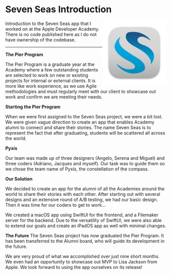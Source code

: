 # Seven Seas Introduction
<img src="./Resources/seven_seas_icon.png" width="200" align="right" />
Introduction to the Seven Seas app that I worked on at the Apple Developer Academy. There is no code published here as I do not have ownership of the codebase. 

<hr>

**The Pier Program**

The Pier Program is a graduate year at the Academy where a few outstanding students are selected to work on new or existing projects for internal or external clients. It is more like work experience, as we use Agile methodologies and must regularly meet with our client to showcase out work and confirm we are meeting their needs. 

**Starting the Pier Program**

When we were first assigned to the Seven Seas project, we were a bit lost. We were given vague direction to create an app that enables Academy alumni to connect and share their stories. The name Seven Seas is to represent the fact that after graduating, students will be scattered all across the world. 

**Pyxis**

Our team was made up of three designers (Angelo, Serena and Miguel) and three coders (Adriano, Jacques and myself). Our task was to guide them so we chose the team name of Pyxis, the constellation of the compass. 

**Our Solution**

We decided to create an app for the alumni of all the Academies around the world to share their stories with each other. After starting out with several designs and an extensive round of A/B testing, we had our basic design. Then it was time for our coders to get to work... 

We created a macOS app using SwiftUI for the frontend, and a Filemaker server for the backend. Due to the versatility of SwiftUI, we were also able to extend our goals and create an iPadOS app as well with minimal changes. 

**The Future**
The Seven Seas project has now graduated the Pier Program. It has been transferred to the Alumni board, who will guide its development in the future. 

We are very proud of what we accomplished over just nine short months. We even had an opportunity to showcase out MVP to Lisa Jackson from Apple. We look forward to using the app ourselves on its release! 



